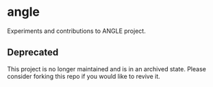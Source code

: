 # angle

Experiments and contributions to ANGLE project. 

## Deprecated

This project is no longer maintained and is in an archived state. Please consider forking this repo if you would like to revive it.
